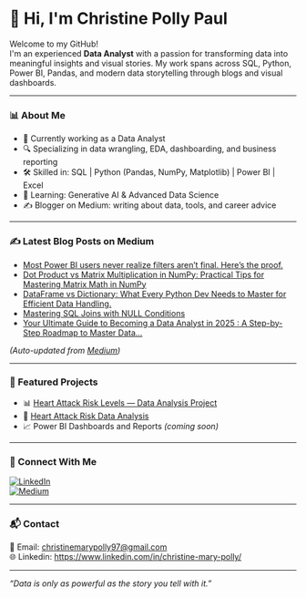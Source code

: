 <!---
Christine-97/Christine-97 is a ✨ special ✨ repository because its `README.md` (this file) appears on your GitHub profile.
You can click the Preview link to take a look at your changes.
--->

# 👋 Hi, I'm Christine Polly Paul

Welcome to my GitHub!  
I'm an experienced **Data Analyst** with a passion for transforming data into meaningful insights and visual stories. My work spans across SQL, Python, Power BI, Pandas, and modern data storytelling through blogs and visual dashboards.

---

### 📊 About Me

- 💼 Currently working as a Data Analyst
- 🔍 Specializing in data wrangling, EDA, dashboarding, and business reporting
- 🛠️ Skilled in: SQL | Python (Pandas, NumPy, Matplotlib) | Power BI | Excel
- 🧠 Learning: Generative AI & Advanced Data Science
- ✍️ Blogger on Medium: writing about data, tools, and career advice

---

### ✍️ Latest Blog Posts on Medium
<!-- BLOG-POST-LIST:START -->
- [Most Power BI users never realize filters aren’t final. Here’s the proof.](https://blog.stackademic.com/most-power-bi-users-never-realize-filters-arent-final-here-s-the-proof-8cdde0fd6ff0?source=rss-16f3679a57c1------2)
- [Dot Product vs Matrix Multiplication in NumPy: Practical Tips for Mastering Matrix Math in NumPy](https://python.plainenglish.io/dot-product-vs-matrix-multiplication-in-numpy-practical-tips-for-mastering-matrix-math-in-numpy-170d28ba9591?source=rss-16f3679a57c1------2)
- [DataFrame vs Dictionary: What Every Python Dev Needs to Master for Efficient Data Handling.](https://python.plainenglish.io/dataframe-vs-dictionary-understanding-the-differences-in-python-programming-e77599ce1853?source=rss-16f3679a57c1------2)
- [Mastering SQL Joins with NULL Conditions](https://medium.com/@christine_polly_paul/mastering-sql-joins-with-null-conditions-e7ad42d38d59?source=rss-16f3679a57c1------2)
- [Your Ultimate Guide to Becoming a Data Analyst in 2025 : A Step-by-Step Roadmap to Master Data…](https://python.plainenglish.io/your-ultimate-guide-to-becoming-a-data-analyst-in-2025-a-step-by-step-roadmap-to-master-data-3a62322322df?source=rss-16f3679a57c1------2)
<!-- BLOG-POST-LIST:END -->

_(Auto-updated from [Medium](https://medium.com/@christine_polly_paul))_

---

### 📌 Featured Projects

- 📊 [Heart Attack Risk Levels — Data Analysis Project](https://github.com/Christine-97/Data_analysis_with_jupyter/blob/main/step-by-step-data-analysis.ipynb)
- 📁 [Heart Attack Risk Data Analysis](https://github.com/Christine-97/Data_analysis_with_jupyter)
- 📈 Power BI Dashboards and Reports *(coming soon)*
  
---

### 🔗 Connect With Me

[![LinkedIn](https://img.shields.io/badge/LinkedIn-ChristineMaryPolly-blue?style=flat-square&logo=linkedin)](https://www.linkedin.com/in/christine-mary-polly)  
[![Medium](https://img.shields.io/badge/Medium-Blog-black?style=flat-square&logo=medium)](https://medium.com/@christine_polly_paul)

---

### 📬 Contact

📧 Email: christinemarypolly97@gmail.com   
🌐 Linkedin: https://www.linkedin.com/in/christine-mary-polly/

---

_“Data is only as powerful as the story you tell with it.”_
